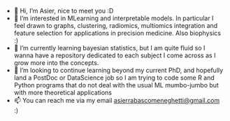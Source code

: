 - 👋 Hi, I’m Asier, nice to meet you :D
- 👀 I’m interested in MLearning and interpretable models. In particular I feel drawn to graphs, clustering, radiomics, multiomics integration and feature selection for applications in precision medicine. Also biophysics :)
- 🌱 I’m currently learning bayesian statistics, but I am quite fluid so I wanna have a repository dedicated to each subject I come across as I grow more into the concepts.
- 💞️ I’m looking to continue learning beyond my current PhD, and hopefully land a PostDoc or DataScience job so I am trying to code some R and Python programs that do not deal with the usual ML mumbo-jumbo but with more theoretical applications
- 📫 You can reach me via my email asierrabascomeneghetti@gmail.com :)

<!---
asierrabascomeneghetti/asierrabascomeneghetti is a ✨ special ✨ repository because its `README.md` (this file) appears on your GitHub profile.
You can click the Preview link to take a look at your changes.
--->
